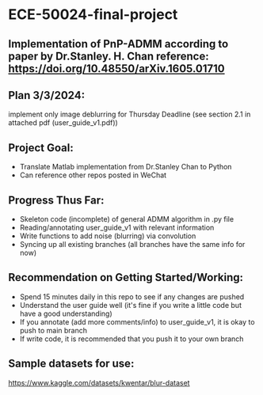 # ECE-50024-final-project 

## Implementation of PnP-ADMM according to paper by Dr.Stanley. H. Chan reference: https://doi.org/10.48550/arXiv.1605.01710 

## Plan 3/3/2024:
implement only image deblurring for Thursday Deadline (see section 2.1 in attached pdf (user_guide_v1.pdf))

## Project Goal:
* Translate Matlab implementation from Dr.Stanley Chan to Python
* Can reference other repos posted in WeChat

## Progress Thus Far:
* Skeleton code (incomplete) of general ADMM algorithm in .py file
* Reading/annotating user_guide_v1 with relevant information
* Write functions to add noise (blurring) via convolution
* Syncing up all existing branches (all branches have the same info for now)

## Recommendation on Getting Started/Working:
* Spend 15 minutes daily in this repo to see if any changes are pushed
* Understand the user guide well (it's fine if you write a little code but have a good understanding)
* If you annotate (add more comments/info) to user_guide_v1, it is okay to push to main branch
* If write code, it is recommended that you push it to your own branch

## Sample datasets for use:
https://www.kaggle.com/datasets/kwentar/blur-dataset
